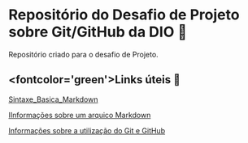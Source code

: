 # Repositório do Desafio de Projeto sobre Git/GitHub da DIO 🤟
Repositório criado para o desafio de Projeto.
## <fontcolor='green'>Links úteis :fist_oncoming: </font>

[Sintaxe_Basica_Markdown](https://www.markdownguide.org/basic-syntax/)

[IInformações sobre um arquico Markdown](https://diolinux.com.br/tutoriais/o-que-e-markdown.html)

[Informações sobre a utilização do Git e GitHub](https://www.hostinger.com.br/tutoriais/o-que-github)



